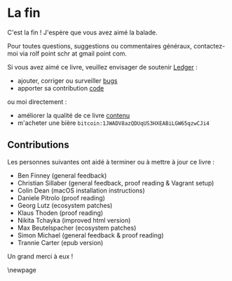 
# La fin #

C'est la fin !
J'espère que vous avez aimé la balade.

Pour toutes questions, suggestions ou commentaires généraux, contactez-moi via rolf point schr at gmail point com.

Si vous avez aimé ce livre, veuillez envisager de soutenir [Ledger](http://ledger-cli.org/contribute.html) :

* ajouter, corriger ou surveiller [bugs](http://bugs.ledger-cli.org)
* apporter sa contribution [code](https://github.com/ledger)

ou moi directement :

* améliorer la qualité de ce livre [contenu](https://github.com/rolfschr/GSWL-book)
* m'acheter une bière ``bitcoin:1JWADV8azQDUqUS3HXEABiLGW65qzwCJi4``

## Contributions ##

Les personnes suivantes ont aidé à terminer ou à mettre à jour ce livre :

* Ben Finney (general feedback)
* Christian Sillaber (general feedback, proof reading & Vagrant setup)
* Colin Dean (macOS installation instructions)
* Daniele Pitrolo (proof reading)
* Georg Lutz (ecosystem patches)
* Klaus Thoden (proof reading)
* Nikita Tchayka (improved html version)
* Max Beutelspacher (ecosystem patches)
* Simon Michael (general feedback & proof reading)
* Trannie Carter (epub version)

Un grand merci à eux !

\newpage
